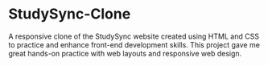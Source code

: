 # StudySync-Clone
A responsive clone of the StudySync website created using HTML and CSS to practice and enhance front-end development skills. 
This project gave me great hands-on practice with web layouts and responsive web design.
